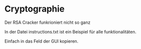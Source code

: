 # Cryptographie
Der RSA Cracker funkrioniert nicht so ganz

In der Datei instructions.txt ist ein Beispiel für alle funktionalitäten.

Einfach in das Feld der GUI kopieren.
